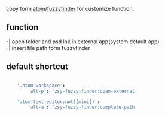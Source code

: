 copy form [atom/fuzzyfinder](https://github.com/atom/fuzzy-finder) for customize function.  

## function  
-| open folder and psd lnk in external app(system default app)  
-| insert file path form fuzzyfinder  


## default shortcut  

```coffeescript  

	'.atom-workspace':  
		'alt-p': 'zsy-fuzzy-finder:open-external'  

	'atom-text-editor:not([mini])':  
		'alt-a': 'zsy-fuzzy-finder:complete-path'  

```